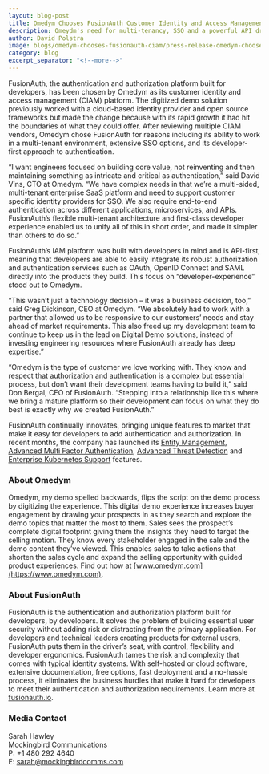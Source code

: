 ```yaml
---
layout: blog-post
title: Omedym Chooses FusionAuth Customer Identity and Access Management to Scale Customer Growth; Replaces Former Cloud Provider
description: Omeydm's need for multi-tenancy, SSO and a powerful API drove the company to choose FusionAuth over other vendors.
author: David Polstra
image: blogs/omedym-chooses-fusionauth-ciam/press-release-omedym-chooses-fusionauth-customer-identity-and-access-management-to-scale-customer-growth-replaces-former-cloud-provider.png
category: blog
excerpt_separator: "<!--more-->"
---
```


FusionAuth, the authentication and authorization platform built for developers, has been chosen by Omedym as its customer identity and access management (CIAM) platform. The digitized demo solution previously worked with a cloud-based identity provider and open source frameworks but made the change because with its rapid growth it had hit the boundaries of what they could offer. After reviewing multiple CIAM vendors, Omedym chose FusionAuth for reasons including its ability to work in a multi-tenant environment, extensive SSO options, and its developer-first approach to authentication.  

<!--more-->

“I want engineers focused on building core value, not reinventing and then maintaining something as intricate and critical as authentication,” said David Vins, CTO at Omedym. “We have complex needs in that we’re a multi-sided, multi-tenant enterprise SaaS platform and need to support customer specific identity providers for SSO. We also require end-to-end authentication across different applications, microservices, and APIs. FusionAuth’s flexible multi-tenant architecture and first-class developer experience enabled us to unify all of this in short order, and made it simpler than others to do so.”

FusionAuth’s IAM platform was built with developers in mind and is API-first, meaning that developers are able to easily integrate its robust authorization and authentication services such as OAuth, OpenID Connect and SAML directly into the products they build. This focus on “developer-experience” stood out to Omedym.

“This wasn’t just a technology decision – it was a business decision, too,” said Greg Dickinson, CEO at Omedym. “We absolutely had to work with a partner that allowed us to be responsive to our customers’ needs and stay ahead of market requirements. This also freed up my development team to continue to keep us in the lead on Digital Demo solutions, instead of investing engineering resources where FusionAuth already has deep expertise.”

“Omedym is the type of customer we love working with. They know and respect that authorization and authentication is a complex but essential process, but don’t want their development teams having to build it,” said Don Bergal, CEO of FusionAuth. “Stepping into a relationship like this where we bring a mature platform so their development can focus on what they do best is exactly why we created FusionAuth.”

FusionAuth continually innovates, bringing unique features to market that make it easy for developers to add authentication and authorization. In recent months, the company has launched its [Entity Management](/blog/2021/05/11/fusionauth-releases-entity-management), [Advanced Multi Factor Authentication](/blog/2021/06/08/fusionauth-advanced-mfa), [Advanced Threat Detection](/blog/2021/08/24/fusionauth-releases-advanced-threat-detection) and [Enterprise Kubernetes Support](/blog/2021/11/10/fusionauth-supports-kubernetes) features.  

### About Omedym

Omedym, my demo spelled backwards, flips the script on the demo process by digitizing the experience. This digital demo experience increases buyer engagement by drawing your prospects in as they search and explore the demo topics that matter the most to them. Sales sees the prospect’s complete digital footprint giving them the insights they need to target the selling motion. They know every stakeholder engaged in the sale and the demo content they’ve viewed. This enables sales to take actions that shorten the sales cycle and expand the selling opportunity with guided product experiences. Find out how at [www.omedym.com](https://www.omedym.com).

### About FusionAuth

FusionAuth is the authentication and authorization platform built for developers, by developers. It solves the problem of building essential user security without adding risk or distracting from the primary application. For developers and technical leaders creating products for external users, FusionAuth puts them in the driver’s seat, with control, flexibility and developer ergonomics. FusionAuth tames the risk and complexity that comes with typical identity systems. With self-hosted or cloud software, extensive documentation, free options, fast deployment and a no-hassle process, it eliminates the business hurdles that make it hard for developers to meet their authentication and authorization requirements. Learn more at [fusionauth.io](/).

### Media Contact

Sarah Hawley  
Mockingbird Communications  
P: +1 480 292 4640  
E: sarah@mockingbirdcomms.com

